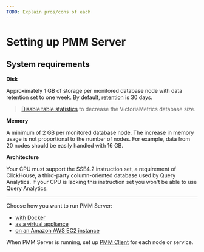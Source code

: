 ```yaml
---
TODO: Explain pros/cons of each
---
```


# Setting up PMM Server

## System requirements

**Disk**

Approximately 1 GB of storage per monitored database node with data retention set to one week. By default, [retention](../../how-to/configure.md#data-retention) is 30 days.

> [Disable table statistics](../../how-to/optimize.md) to decrease the VictoriaMetrics database size.

**Memory**

A minimum of 2 GB per monitored database node. The increase in memory usage is not proportional to the number of nodes. For example, data from 20 nodes should be easily handled with 16 GB.

**Architecture**

Your CPU must support the SSE4.2 instruction set, a requirement of ClickHouse, a third-party column-oriented database used by Query Analytics. If your CPU is lacking this instruction set you won't be able to use Query Analytics.

---

Choose how you want to run PMM Server:

- [with Docker](docker.md)
- [as a virtual appliance](virtual-appliance.md)
- [on an Amazon AWS EC2 instance](aws.md)

When PMM Server is running, set up [PMM Client](../client/index.md) for each node or service.
